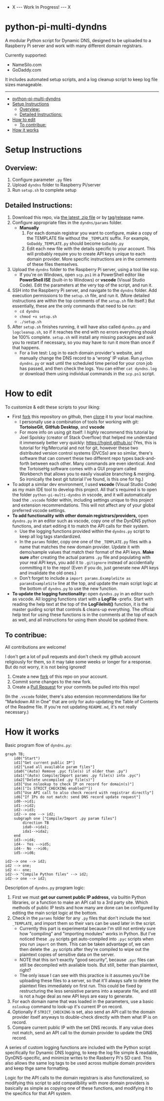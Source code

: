 
- X --- Work In Progress! --- X

# python-pi-multi-dyndns

A modular Python script for Dynamic DNS, designed to be uploaded to a Raspberry Pi server and work with many different domain registrars.

Currently supported:

- NameSilo.com
- GoDaddy.com

It includes automated setup scripts, and a log cleanup script to keep log file sizes manageable.

----------------------------------------

- [python-pi-multi-dyndns](#python-pi-multi-dyndns)
- [Setup Instructions](#setup-instructions)
	- [Overview:](#overview)
	- [Detailed Instructions:](#detailed-instructions)
- [How to edit](#how-to-edit)
	- [To contribue:](#to-contribue)
- [How it works](#how-it-works)

# Setup Instructions

## Overview:

1. Configure parameter `.py` files
2. Upload `dyndns` folder to Raspberry Pi/server
3. Run `setup.sh` to complete setup

## Detailed Instructions:

1. Download this repo, via [the latest .zip file](https://github.com/Kerbalnut/python-pi-multi-dyndns/archive/refs/heads/main.zip) or by [tag](https://github.com/Kerbalnut/python-pi-multi-dyndns/tags)/[release](https://github.com/Kerbalnut/python-pi-multi-dyndns/releases) name.
2. Configure appropriate files in the `dyndns/params` folder.
    - **Manually**
        1. For each domain registrar you want to configure, make a copy of the TEMPLATE file without the `_TEMPLATE` suffix. For example, `GoDaddy_TEMPLATE.py` should become `GoDaddy.py`
        2. Edit each new file with the details specific to your account. This will probably require you to create API keys unique to each domain provider. More specific instructions are in the comments of these files themselves.
3. Upload the `dyndns` folder to the Raspberry Pi server, using a tool like scp.
   - If you're on Windows, open `scp.ps1` in a PowerShell editor like **PowerShell ISE** (built-in to Windows) or **vscode** (Visual Studio Code). Edit the parameters at the very top of the script, and run it.
4. SSH into the Raspberry Pi server, and navigate to the `dyndns` folder. Add execution permissions to the `setup.sh` file, and run it. (More detailed instructions are within the top comments of the `setup.sh` file itself.) But essentially, these are the only commands that need to be run:
   - `cd dyndns`
   - `chmod +x setup.sh`
   - `./setup.sh`
5. After `setup.sh` finishes running, it will have also called `dyndns.py` and `logcleanup.sh`, so if it reaches the end with no errors everything should be 100% complete. `setup.sh` will install any missing packages and ask you to restart if necessary, so you may have to run it more than once if that happens.
   - For a live test: Log in to each domain provider's website, and manually change the DNS record to a 'wrong' IP value. Run `python dyndns.py` or wait until the scheduled time period for your cron job has passed, and then check the logs. You can either `cat dyndns.log` or download them using individual commands in the `scp.ps1` script.

# How to edit

To customize & edit these scripts to your liking:

- First [fork](https://docs.github.com/en/get-started/quickstart/fork-a-repo) this repository on github, then [clone](https://docs.github.com/en/get-started/quickstart/fork-a-repo#cloning-your-forked-repository) it to your local machine. 
   - I personally use a combination of tools for working with git: **TortoiseGit**, **GitHub Desktop**, and **vscode**
   - For more info on using git itself: I *highly* recommend this tutorial by Joel Spolsky (creator of Stack Overflow) that helped me understand it immensely better very quickly: https://hginit.github.io/ (Yes, this is tutorial for Hg/Mercurial and not for git, however these two distributed version control systems (DVCSs) are so similar, there's software that can convert these two different repo types back-and-forth between each other. Many commands are even identical. And the TortoiseHg software comes with a GUI program called Workbench that allows you to easily visualize branching & merging. So ironically the best git tutorial I've found, is this one for hg.)
- To adopt a similar dev environment, I used **vscode** (Visual Studio Code) as my main IDE tool to develop this project. All that's required is to open the folder `python-pi-multi-dyndns` in vscode, and it will automatically load the `.vscode` folder within, including settings unique to this project and extension recommendations. This will not affect any of your global preferred vscode settings.
- **To add functionality with other domain registrars/providers,** open `dyndns.py` in an editor such as vscode, copy one of the DynDNS python functions, and start editing it to match the API calls for their system.
  - Use the logging functions provided within the `dyndns.py` script to keep all log tags standardized. 
  - In the `params` folder, copy one one of the `_TEMPLATE.py` files with a name that matches the new domain provider. Update it with demo/sample values that match their format of the API keys. **Make sure** after creating the actual params `.py` file and populating with your real API keys, you add it to `.gitignore` instead of accidentially committing it to the repo! (Even if you do, just generate new API keys and invalidate the old ones.)
  - Don't forget to include a `import params.ExampleSite as paramsExampleSite` line at the top, and update the main script logic at the bottom of `dyndns.py` to use the new function.
- **To update the logging functionality:** open `dyndns.py` in an editor such as vscode. All logging functions start with a **LogFile** -prefix. Start with reading the help text at the top of the **LogFileInit()** function, it is the master guiding script that controls & cleans-up everything. The official help text for using these functions is in the comments at the top of each as well, and all instructions for using them should be updated there.

## To contribue:

All contributions are welcome!

I don't get a lot of pull requests and don't check my github account religiously for them, so it may take some weeks or longer for a response. But do not worry, it is not being ignored!

1. Create a new [fork](https://docs.github.com/en/get-started/quickstart/contributing-to-projects#forking-a-repository) of this repo on your account.
2. Commit some changes to the new fork.
3. Create a [Pull Request](https://docs.github.com/en/get-started/quickstart/contributing-to-projects#making-a-pull-request) for your commits be pulled into this repo!

(In the `.vscode` folder, there's also extension recommendations like for "Markdown All in One" that are only for auto-updating the Table of Contents of the Readme file. If you're not updating `README.md`, it's not really necessary.)

# How it works

Basic program flow of `dyndns.py`:

```mermaid
graph TB;
    id0("Start")
    id1["Get current public IP"]
    id2["Load all available param files"]
    ida0("(Auto) Remove .pyc file(s) if older than .py")
    ida1("(Auto) Compile/Import params .py file(s) into .pyc")
    ida2["Delete uncompiled .py file(s)"]
    id3["Use nslookup to check IP on record for domain(s)"]
    id4(["Is STRICT_CHECKING enabled?"])
    id5["Use API call to also check record with registrar directly"]
    id6["If IPs do not match: send DNS record update request"]
    id0-->id1;
    id1-->id2;
    id2-->id3;
    id2--> one --> id2;
    subgraph one ["Compile/Import .py param files"]
        direction TB
        ida0-->ida1;
        ida1-->ida2;
    end
    id3-->id4;
    id4-- Yes -->id5;
    id4-- No -->id6;
    id5-->id6;
```


    id2--> one --> id2;
    id2 --> one;
    id2 <-- one;
    id2--> "Compile Python files" --> id2;
    id2--> one --> id2;

Description of `dyndns.py` program logic:

1. First we must **get our current public IP address,** via builtin Python libraries, or a function to make an API call to a 3rd party site. Which methods of public IP tests and how many are done can be configured by editing the main script logic at the bottom.
2. Check in the `params` folder for any `.py` files that don't include the text `_TEMPLATE`, and import them so their vars can be used later in the script.
	- Currently this part is experimental because I'm still not entirely sure how "compiling" and "importing modules" works in Python. But I've noticed these `.py` scripts get auto-compiled into `.pyc` scripts when you run `import` on them. This can be taken advantage of, we can then delete the `.py` scripts after they're compiled to wipe out the plaintext copies of sensitive data on the server.
	- NOTE that this isn't exactly "good security", because `.pyc` files can still be decompiled with available tools. But still, better than plaintext, right?
	- The only issue I can see with this practice is it assumes you'll be uploading these files to a server, so that it'll always safe to delete the plaintext files immediately on first run. This could be fixed by restructuring the less sensistive params into a separate file, and still is not a huge deal as new API keys are easy to generate.
3. For each domain name that was loaded in the parameters, use a basic `nslookup` command to look-up it's current IP on record.
4. Optionally if `STRICT_CHECKING` is set, also send an API call to the domain provider itself anyways to double-check directly with them what IP is on record.
5. Compare current public IP with the set DNS records. If any value does not match, send an API call to the domain provider to update the DNS record.

A series of custom logging functions are included with the Python script specifically for Dynamic DNS logging, to keep the log file simple & readable, DynDNS-specific, and minimize writes to the Rasberry Pi's SD card. This also allows the same log tags to be used across multiple domain providers and keep thge same formatting.

Logic for the API calls to the domain registrars is also functionalized, so modifying this script to add compatibility with more domain providers is basically as simple as copying one of these functions, and modifying it to the specifics for that API system.













